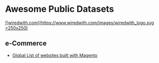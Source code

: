 Awesome Public Datasets
=======================
[![wiredwith.com](https://www.wiredwith.com/images/wiredwith_logo.svg =250x250)](https://wiredwith.com)

## e-Commerce

* [Global List of websites built with Magento](https://github.com/wiredwith/datasets/blob/master/e-commerce/www_websites_built_with_magento.csv)

    


